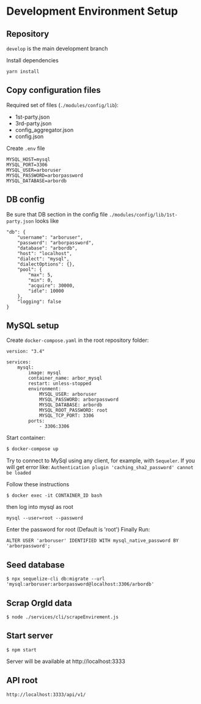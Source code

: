 # Development Environment Setup 

## Repository

`develop` is the main development branch

Install dependencies 

```
yarn install
```

## Copy configuration files

Required set of files (`./modules/config/lib`):

- 1st-party.json
- 3rd-party.json
- config_aggregator.json
- config.json

Create `.env` file

```
MYSQL_HOST=mysql
MYSQL_PORT=3306
MYSQL_USER=arboruser
MYSQL_PASSWORD=arborpassword
MYSQL_DATABASE=arbordb
```

## DB config

Be sure that DB section in the config file `./modules/config/lib/1st-party.json` looks like

```
"db": {
    "username": "arboruser",
    "password": "arborpassword",
    "database": "arbordb",
    "host": "localhost",
    "dialect": "mysql",
    "dialectOptions": {},
    "pool": {
        "max": 5,
        "min": 0,
        "acquire": 30000,
        "idle": 10000
    },
    "logging": false
}
```

## MySQL setup

Create `docker-compose.yaml` in the root repository folder:  

```
version: "3.4"

services:
    mysql:
        image: mysql
        container_name: arbor_mysql
        restart: unless-stopped
        environment:
            MYSQL_USER: arboruser
            MYSQL_PASSWORD: arborpassword
            MYSQL_DATABASE: arbordb
            MYSQL_ROOT_PASSWORD: root
            MYSQL_TCP_PORT: 3306
        ports:
            - 3306:3306
```

Start container:

```bash
$ docker-compose up
```

Try to connect to MySql using any client, for example, with `Sequeler`.
If you will get error like: 
`Authentication plugin 'caching_sha2_password' cannot be loaded`

Follow these instructions

```
$ docker exec -it CONTAINER_ID bash
```

then log into mysql as root

```
mysql --user=root --password

```
Enter the password for root (Default is 'root') Finally Run:

```
ALTER USER 'arboruser' IDENTIFIED WITH mysql_native_password BY 'arborpassword';
```

## Seed database

```
$ npx sequelize-cli db:migrate --url 'mysql:arboruser:arborpassword@localhost:3306/arbordb'
```

## Scrap OrgId data

```
$ node ./services/cli/scrapeEnvirement.js
```

## Start server

```
$ npm start
```

Server will be available at http://localhost:3333

## API root

`http://localhost:3333/api/v1/`